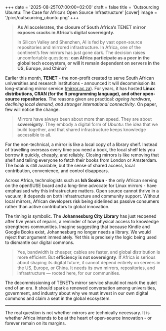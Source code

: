 +++
date = '2025-08-25T07:00:00+02:00'
draft = false
title = 'Outsourcing Ubuntu: The Case for Africa’s Open Source Infrastructure'
[cover]
    image = '/pics/outsourcing_ubuntu.png'
+++

> **As AI accelerates, the closure of South Africa’s TENET mirror exposes cracks in Africa’s digital sovereignty.**
> 
> In Silicon Valley and Shenzhen, AI is fed by vast open-source repositories and mirrored infrastructure. In Africa, one of the continent’s few mirrors has just gone dark. The decision raises uncomfortable questions: **can Africa participate as a peer in the global tech ecosystem, or will it remain dependent on servers in the US, Europe, and China?**

Earlier this month, **TENET** - the non-profit created to serve South African universities and research institutions - announced it will decommission its long-standing mirror service ([mirror.ac.za](https://mirror.ac.za/)). For years, it has hosted **Linux distributions, CRAN (for the R programming language), and other open-source repositories**. The reasons given are practical: *ageing hardware, declining local demand, and stronger international connectivity*. On paper, few will notice the change.

> Mirrors have always been about more than speed. They are about **sovereignty**. They embody a digital form of *Ubuntu*: the idea that we build together, and that shared infrastructure keeps knowledge accessible to all.

For the non-technical, a mirror is like a local copy of a library shelf. Instead of travelling overseas every time you need a book, the local shelf lets you borrow it quickly, cheaply, and reliably. Closing mirrors is like removing that shelf and telling everyone to fetch their books from London or Amsterdam. The book is still available, but the sense of shared access, local contribution, convenience, and control disappears.

Across Africa, technologists such as **Ish Sookun** - the only African serving on the openSUSE board and a long-time advocate for Linux mirrors - have emphasised why this infrastructure matters. Open source cannot thrive in a vacuum; it depends on both infrastructure and community support. Without local mirrors, African developers risk being sidelined as passive consumers rather than active contributors to global innovation.

The timing is symbolic. The **Johannesburg City Library** has just reopened after five years of repairs, a reminder of how physical access to knowledge strengthens communities. Imagine suggesting that because Kindle and Google Books exist, Johannesburg no longer needs a library. We would reject that argument immediately. Yet this is precisely the logic being used to dismantle our digital commons.

> Yes, bandwidth is cheaper, cables are faster, and global distribution is more efficient. But **efficiency is not sovereignty**. If Africa is serious about shaping its digital future, it cannot depend entirely on servers in the US, Europe, or China. It needs its own mirrors, repositories, and infrastructure — rooted here, for our communities.

The decommissioning of TENET’s mirror service should not mark the quiet end of an era. It should spark a renewed conversation among universities, government, and industry about why we must invest in our own digital commons and claim a seat in the global ecosystem.

---

The real question is not whether mirrors are technically necessary. It is whether Africa intends to be at the heart of open-source innovation - or forever remain on its margins.